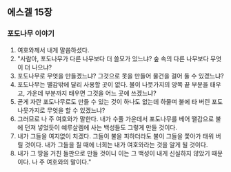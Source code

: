 ## 에스겔 15장

### 포도나무 이야기
1. 여호와께서 내게 말씀하셨다.
2. "사람아, 포도나무가 다른 나무보다 더 쓸모가 있느냐? 숲 속의 다른 나무보다 무엇이 더 나으냐?
3. 포도나무로 무엇을 만들겠느냐? 그것으로 못을 만들어 물건을 걸어 둘 수 있겠느냐?
4. 포도나무는 땔감밖에 달리 사용할 곳이 없다. 불이 나뭇가지의 양쪽 끝 부분을 태우고, 가운데 부분까지 태우면 그것을 어느 곳에 쓰겠느냐?
5. 곧게 자란 포도나무로도 만들 수 있는 것이 하나도 없는데 하물며 불에 타 버린 포도나뭇가지로 무엇을 할 수 있겠느냐?
6. 그러므로 나 주 여호와가 말한다. 내가 수풀 가운데서 포도나무를 베어 땔감으로 불에 던져 넣었듯이 예루살렘에 사는 백성들도 그렇게 만들 것이다.
7. 내가 그들을 여지없이 치겠다. 그들이 불을 피하더라도 불이 그들을 쫓아가 태워 버릴 것이다. 내가 그들을 칠 때에 너희는 내가 여호와라는 것을 알게 될 것이다.
8. 내가 그 땅을 거친 들판으로 만들 것이니 이는 그 백성이 내게 신실하지 않았기 때문이다. 나 주 여호와의 말이다."